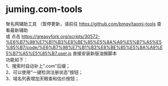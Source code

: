 # juming.com-tools
聚名网辅助工具 （暂停更新，请前往 https://github.com/bmqy/taomi-tools 查看最新辅助  
或 点击 https://greasyfork.org/scripts/30572-%E6%B7%98%E7%B1%B3%E8%BE%85%E5%8A%A9%E5%B7%A5%E5%85%B7/code/%E6%B7%98%E7%B1%B3%E8%BE%85%E5%8A%A9%E5%B7%A5%E5%85%B7.user.js 直接安装新版油猴脚本  
功能如下：  
1、搜索时自动补上".com"后缀；  
2、可以使用“一键检测注册状态”按钮；  
3、域名列表增加天眼查和估价按钮；
